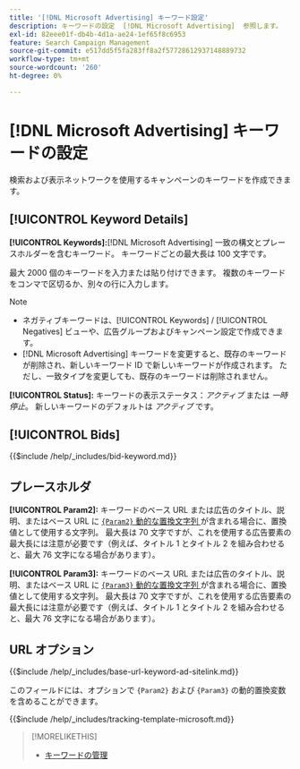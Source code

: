 ```yaml
---
title: '[!DNL Microsoft Advertising] キーワード設定'
description: キーワードの設定  [!DNL Microsoft Advertising]  参照します。
exl-id: 82eee01f-db4b-4d1a-ae24-1ef65f8c6953
feature: Search Campaign Management
source-git-commit: e517dd5f5fa283ff8a2f57728612937148889732
workflow-type: tm+mt
source-wordcount: '260'
ht-degree: 0%

---
```


# [!DNL Microsoft Advertising] キーワードの設定

検索および表示ネットワークを使用するキャンペーンのキーワードを作成できます。

## [!UICONTROL Keyword Details]

**[!UICONTROL Keywords]:**[!DNL Microsoft Advertising] 一致の構文とプレースホルダーを含むキーワード。 キーワードごとの最大長は 100 文字です。

最大 2000 個のキーワードを入力または貼り付けできます。 複数のキーワードをコンマで区切るか、別々の行に入力します。

>[!NOTE]
>
>* ネガティブキーワードは、[!UICONTROL Keywords] / [!UICONTROL Negatives] ビューや、広告グループおよびキャンペーン設定で作成できます。
>* [!DNL Microsoft Advertising] キーワードを変更すると、既存のキーワードが削除され、新しいキーワード ID で新しいキーワードが作成されます。 ただし、一致タイプを変更しても、既存のキーワードは削除されません。

**[!UICONTROL Status]:** キーワードの表示ステータス：*アクティブ* または *一時停止*。 新しいキーワードのデフォルトは *アクティブ* です。

## [!UICONTROL Bids]

<!-- **[!UICONTROL Bid]:** -->

{{$include /help/_includes/bid-keyword.md}}

## プレースホルダ

**[!UICONTROL Param2]:** キーワードのベース URL または広告のタイトル、説明、またはベース URL に [`{Param2}` 動的な置換文字列 ](https://help.bingads.microsoft.com/#apex/3/en/53079/0) が含まれる場合に、置換値として使用する文字列。 最大長は 70 文字ですが、これを使用する広告要素の最大長には注意が必要です（例えば、タイトル 1 とタイトル 2 を組み合わせると、最大 76 文字になる場合があります）。

**[!UICONTROL Param3]:** キーワードのベース URL または広告のタイトル、説明、またはベース URL に [`{Param3}` 動的な置換文字列 ](https://help.bingads.microsoft.com/#apex/3/en/53079/0) が含まれる場合に、置換値として使用する文字列。 最大長は 70 文字ですが、これを使用する広告要素の最大長には注意が必要です（例えば、タイトル 1 とタイトル 2 を組み合わせると、最大 76 文字になる場合があります）。

## URL オプション

<!-- **[!UICONTROL Base URl]:** -->

{{$include /help/_includes/base-url-keyword-ad-sitelink.md}}

このフィールドには、オプションで `{Param2}` および `{Param3}` の動的置換変数を含めることができます。

<!-- **[!UICONTROL Tracking Template]:** -->

{{$include /help/_includes/tracking-template-microsoft.md}}

>[!MORELIKETHIS]
>
>* [ キーワードの管理 ](/help/search-social-commerce/campaign-management/campaigns/keyword-manage.md)
